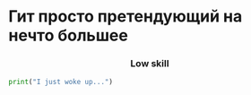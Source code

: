 # Гит просто претендующий на нечто большее
<h3 align="center">Low skill</h3>

```python
print("I just woke up...")
```







